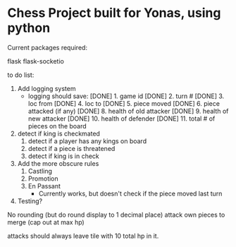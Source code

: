 # Chess Project built for Yonas, using python

Current packages required:

flask
flask-socketio


to do list:
1. Add logging system
    - logging should save:
        [DONE] 1. game id
        [DONE] 2. turn #
        [DONE] 3. loc from
        [DONE] 4. loc to
        [DONE] 5. piece moved
        [DONE] 6. piece attacked (if any)
        [DONE] 8. health of old attacker
        [DONE] 9. health of new attacker
        [DONE] 10. health of defender
        [DONE] 11. total # of pieces on the board
2. detect if king is checkmated
    1. detect if a player has any kings on board
    2. detect if a piece is threatened
    3. detect if king is in check
3. Add the more obscure rules
    1. Castling
    2. Promotion
    3. En Passant
        - Currently works, but doesn't check if the piece moved last turn
4. Testing?


No rounding (but do round display to 1 decimal place)
attack own pieces to merge (cap out at max hp)

attacks should always leave tile with 10 total hp in it.
